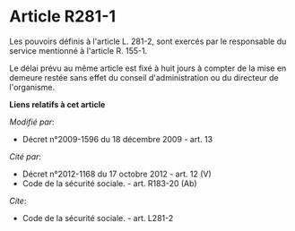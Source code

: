 # Article R281-1

Les pouvoirs définis à l'article L. 281-2, sont exercés par le responsable du service mentionné à l'article R. 155-1.

Le délai prévu au même article est fixé à huit jours à compter de la mise en demeure restée sans effet du conseil
d'administration ou du directeur de l'organisme.

**Liens relatifs à cet article**

_Modifié par_:

  - Décret n°2009-1596 du 18 décembre 2009 - art. 13

_Cité par_:

  - Décret n°2012-1168 du 17 octobre 2012 - art. 12 (V)
  - Code de la sécurité sociale. - art. R183-20 (Ab)

_Cite_:

  - Code de la sécurité sociale. - art. L281-2

